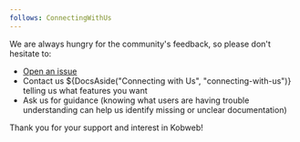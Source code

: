 ```yaml
---
follows: ConnectingWithUs
---
```


We are always hungry for the community's feedback, so please don't hesitate to:

* [Open an issue](https://github.com/varabyte/kobweb/issues/new/choose)
* Contact us ${DocsAside("Connecting with Us", "connecting-with-us")} telling us what features you want
* Ask us for guidance (knowing what users are having trouble understanding can help us identify missing or unclear
  documentation)

Thank you for your support and interest in Kobweb!
